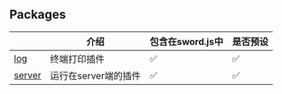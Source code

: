 ## Packages

|  | 介绍 | 包含在sword.js中 | 是否预设 |
| ------- | ----------- | -------------------- | ------------------ |
| [log](./log) | 终端打印插件 | ✅ | ✅ |
| [server](./server) | 运行在server端的插件 | ✅ | ✅ |
